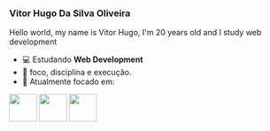 ### Vitor Hugo Da Silva Oliveira
Hello world, my name is Vitor Hugo, I'm 20 years old and I study web development

- 💻 Estudando **Web Development**
- 📝 foco, disciplina e execução.
- 🎯 Atualmente focado em:
<div class="display: inline-block;">
  <img width="50" height="50" src="https://camo.githubusercontent.com/49179b69f7956cc4b5e5e7987d011103b7e3ffc20c55ca4a43c8ff214c3b6796/68747470733a2f2f736b696c6c69636f6e732e6465762f69636f6e733f693d68746d6c" />
  <img width="50" height="50" src="https://camo.githubusercontent.com/a266b2536a9f4e1b8dc325ca89d9ce8e7f323c1e140f8b830a42f474a56e3b4c/68747470733a2f2f736b696c6c69636f6e732e6465762f69636f6e733f693d637373" />
  <img width="50" height="50" src="https://camo.githubusercontent.com/60306f5965876bb70d907619c61f0c5162e08bf9d80d620d527bdd59e166fb9e/68747470733a2f2f736b696c6c69636f6e732e6465762f69636f6e733f693d6c7561"/>
</div>
